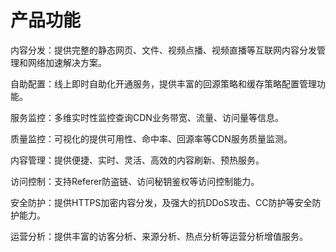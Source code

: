 # 产品功能

内容分发：提供完整的静态网页、文件、视频点播、视频直播等互联网内容分发管理和网络加速解决方案。

自助配置：线上即时自助化开通服务，提供丰富的回源策略和缓存策略配置管理功能。

服务监控：多维实时性监控查询CDN业务带宽、流量、访问量等信息。

质量监控：可视化的提供可用性、命中率、回源率等CDN服务质量监测。

内容管理：提供便捷、实时、灵活、高效的内容刷新、预热服务。

访问控制：支持Referer防盗链、访问秘钥鉴权等访问控制能力。

安全防护：提供HTTPS加密内容分发，及强大的抗DDoS攻击、CC防护等安全防护能力。

运营分析：提供丰富的访客分析、来源分析、热点分析等运营分析增值服务。